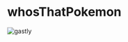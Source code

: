 # whosThatPokemon


![gastly](https://github.com/kfoley123/whosThatPokemon/assets/86269768/9b55aa91-1021-46ee-9e73-80f28a9108f0)
